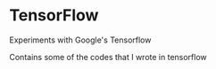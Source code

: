 # TensorFlow
Experiments with Google's Tensorflow

Contains some of the codes that I wrote in tensorflow
